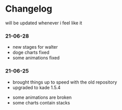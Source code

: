 # Changelog

will be updated whenever i feel like it

### 21-06-28

+ new stages for walter
+ doge charts fixed
+ some animations fixed

### 21-06-25

+ brought things up to speed with the old repository
+ upgraded to kade 1.5.4

- some animations are broken
- some charts contain stacks

